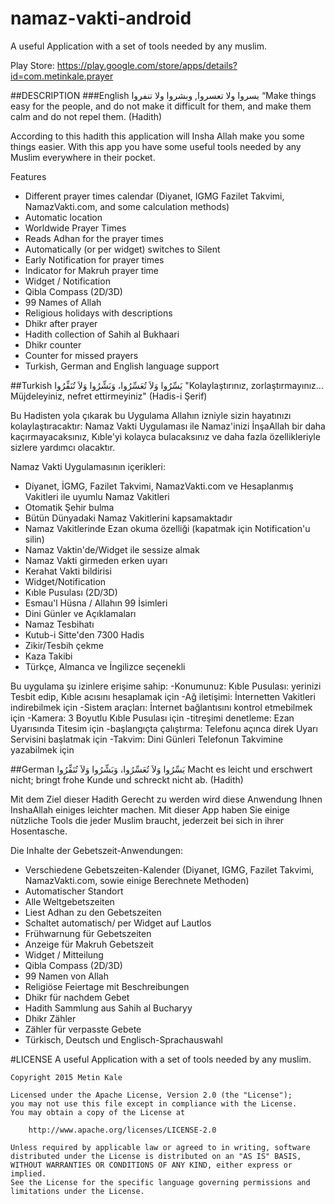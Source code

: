 # namaz-vakti-android
A useful Application with a set of tools needed by any muslim.

Play Store: https://play.google.com/store/apps/details?id=com.metinkale.prayer

##DESCRIPTION
###English
يسروا ولا تعسروا, وبشروا ولا تنفروا
“Make things easy for the people, and do not make it difficult for them, and make them calm and do not repel them. (Hadith)

According to this hadith this application will Insha Allah make you some things easier. With this app you have some useful tools needed by any Muslim everywhere in their pocket.

Features

- Different prayer times calendar (Diyanet, IGMG Fazilet Takvimi, NamazVakti.com, and some calculation methods)
- Automatic location
- Worldwide Prayer Times
- Reads Adhan for the prayer times
- Automatically (or per widget) switches to Silent
- Early Notification for prayer times
- Indicator for Makruh prayer time
- Widget / Notification
- Qibla Compass (2D/3D)
- 99 Names of Allah
- Religious holidays with descriptions
- Dhikr after prayer
- Hadith collection of Sahih al Bukhaari
- Dhikr counter
- Counter for missed prayers
- Turkish, German and English language support

##Turkish
يَسِّرُوا وَلاَ تُعَسِّرُوا، وَبَشِّرُوا وَلاَ تُنَفِّرُوا
"Kolaylaştırınız, zorlaştırmayınız... Müjdeleyiniz, nefret ettirmeyiniz" (Hadis-i Şerif)

Bu Hadisten yola çıkarak bu Uygulama Allahın izniyle sizin hayatınızı kolaylaştıracaktır: Namaz Vakti Uygulaması ile Namaz'inizi İnşaAllah bir daha kaçırmayacaksınız, Kıble'yi kolayca bulacaksınız ve daha fazla özellikleriyle sizlere yardımcı olacaktır.

Namaz Vakti Uygulamasının içerikleri:

- Diyanet, İGMG, Fazilet Takvimi, NamazVakti.com ve Hesaplanmış Vakitleri ile uyumlu Namaz Vakitleri
- Otomatik Şehir bulma
- Bütün Dünyadaki Namaz Vakitlerini kapsamaktadır
- Namaz Vakitlerinde Ezan okuma özelliği (kapatmak için Notification'u silin)
- Namaz Vaktin'de/Widget ile sessize almak
- Namaz Vakti girmeden erken uyarı
- Kerahat Vakti bildirisi
- Widget/Notification
- Kıble Pusulası (2D/3D)
- Esmau'l Hüsna / Allahın 99 İsimleri
- Dini Günler ve Açıklamaları
- Namaz Tesbihatı
- Kutub-i Sitte'den 7300 Hadis
- Zikir/Tesbih çekme
- Kaza Takibi
- Türkçe, Almanca ve İngilizce seçenekli

Bu uygulama şu izinlere erişime sahip:
-Konumunuz: Kıble Pusulası: yerinizi Tesbit edip, Kıble acısını hesaplamak için
-Ağ iletişimi: İnternetten Vakitleri indirebilmek için
-Sistem araçları: İnternet bağlantısını kontrol etmebilmek için
-Kamera: 3 Boyutlu Kıble Pusulası için
-titreşimi denetleme: Ezan Uyarısında Titesim için
-başlangıçta çalıştırma: Telefonu açınca direk Uyarı Servisini başlatmak için
-Takvim: Dini Günleri Telefonun Takvimine yazabilmek için

##German
يَسِّرُوا وَلاَ تُعَسِّرُوا، وَبَشِّرُوا وَلاَ تُنَفِّرُوا
Macht es leicht und erschwert nicht; bringt frohe Kunde und schreckt nicht ab. (Hadith)

Mit dem Ziel dieser Hadith Gerecht zu werden wird diese Anwendung Ihnen InshaAllah einiges leichter machen. Mit dieser App haben Sie einige nützliche Tools die jeder Muslim braucht, jederzeit bei sich in ihrer Hosentasche.

Die Inhalte der Gebetszeit-Anwendungen:

- Verschiedene Gebetszeiten-Kalender (Diyanet, IGMG, Fazilet Takvimi, NamazVakti.com, sowie einige Berechnete Methoden)
- Automatischer Standort
- Alle Weltgebetszeiten
- Liest Adhan zu den Gebetszeiten
- Schaltet automatisch/ per Widget auf Lautlos
- Frühwarnung für Gebetszeiten
- Anzeige für Makruh Gebetszeit
- Widget / Mitteilung
- Qibla Compass (2D/3D)
- 99 Namen von Allah
- Religiöse Feiertage mit Beschreibungen
- Dhikr für nachdem Gebet
- Hadith Sammlung aus Sahih al Bucharyy
- Dhikr Zähler
- Zähler für verpasste Gebete
- Türkisch, Deutsch und Englisch-Sprachauswahl


#LICENSE
    A useful Application with a set of tools needed by any muslim.

    Copyright 2015 Metin Kale

    Licensed under the Apache License, Version 2.0 (the "License");
    you may not use this file except in compliance with the License.
    You may obtain a copy of the License at

        http://www.apache.org/licenses/LICENSE-2.0

    Unless required by applicable law or agreed to in writing, software
    distributed under the License is distributed on an "AS IS" BASIS,
    WITHOUT WARRANTIES OR CONDITIONS OF ANY KIND, either express or implied.
    See the License for the specific language governing permissions and
    limitations under the License.
